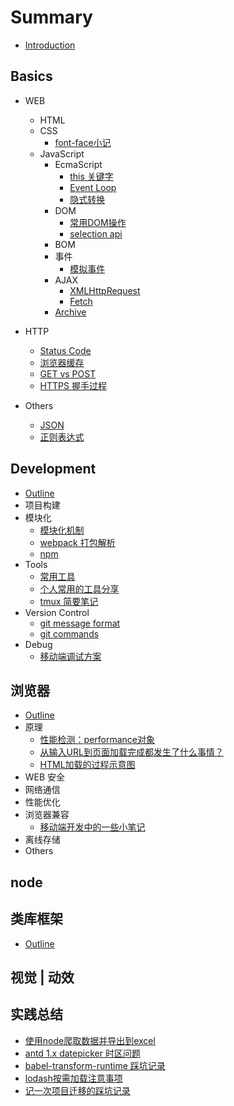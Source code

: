 # Summary

* [Introduction](README.md)

## Basics
* WEB
  * HTML
  * CSS
    * [font-face小记](chapters/1-basics/1-web/2-css/180829-font-face.md)
  * JavaScript
    * EcmaScript
      * [this 关键字](chapters/1-basics/1-web/3-js/1-es/180409-this解析.md)
      * [Event Loop](chapters/1-basics/1-web/3-js/1-es/180502-eventloop.md)
      * [隐式转换](chapters/1-basics/1-web/3-js/1-es/180710-隐式转换.md)
    * DOM
      * [常用DOM操作](chapters/1-basics/1-web/3-js/2-dom/180323-dom-api.md)
      * [selection api](chapters/1-basics/1-web/3-js/2-dom/180322-selection.md)
    * BOM
    * 事件
      * [模拟事件](chapters/1-basics/1-web/3-js/4-event/180402_simulate_event.md)
    * AJAX
      * [XMLHttpRequest](chapters/1-basics/1-web/3-js/5-ajax/180720-xmlhttprequest.md)
      * [Fetch](chapters/1-basics/1-web/3-js/5-ajax/180720-fetch.md)
    * [Archive](chapters/1-basics/1-web/3-js/archive.md)

* HTTP
  * [Status Code](chapters/1-basics/2-http/180320-status-code.md)
  * [浏览器缓存](chapters/1-basics/2-http/180320-browser-cache.md)
  * [GET vs POST](chapters/1-basics/2-http/180323-get-&-post.md)
  * [HTTPS 握手过程](chapters/1-basics/2-http/180717-https-process.md)

* Others
  * [JSON](chapters/1-basics/3-others/180323-json.md)
  * [正则表达式](chapters/1-basics/3-others/180801-regexp.md)

## Development
* [Outline](chapters/2-develop/readme.md)
* 项目构建
* 模块化
  * [模块化机制](chapters/2-develop/2-module/180320-module-mechanism.md)
  * [webpack 打包解析](chapters/2-develop/2-module/180320-webpack-principle.md)
  * [npm](chapters/2-develop/2-module/180320-npm.md)
* Tools
  * [常用工具](chapters/2-develop/3-tools/readme.md)
  * [个人常用的工具分享](chapters/2-develop/3-tools/180802-valuable-tool.md)
  * [tmux 简要笔记](chapters/2-develop/3-tools/180411-tmux-commands.md)
* Version Control
  * [git message format](chapters/2-develop/4-version-control/170302-git-commit-msg.md)
  * [git commands](chapters/2-develop/4-version-control/180320-git-commands.md)
* Debug
  * [移动端调试方案](chapters/2-develop/5-debug/180323-debug-with-mobile.md)

## 浏览器
* [Outline](chapters/3-browser/readme.md)
* 原理
  * [性能检测：performance对象](chapters/3-browser/1-basics/160315-performance-object-workflow.md)
  * [从输入URL到页面加载完成都发生了什么事情？](chapters/3-browser/1-basics/170309-from-url-to-render.md)
  * [HTML加载的过程示意图](chapters/3-browser/1-basics/180323-html-load-process.md)
* WEB 安全
* 网络通信
* 性能优化
* 浏览器兼容
  * [移动端开发中的一些小笔记](chapters/3-browser/4-optimization/170808-移动端开发小笔记.md)
* 离线存储
* Others

## node

## 类库框架
* [Outline](chapters/5-libs/readme.md)

## 视觉 | 动效

## 实践总结
* [使用node爬取数据并导出到excel](chapters/7-practice/161017-crawl-and-export-to-excel.md)
* [antd 1.x datepicker 时区问题](chapters/7-practice/180413-datepicker-timezone-offset.md)
* [babel-transform-runtime 踩坑记录](chapters/7-practice/180514-babel-transform.md)
* [lodash按需加载注意事项](chapters/7-practice/180817-lodash-webpack-plugin.md)
* [记一次项目迁移的踩坑记录](chapters/7-practice/180928-migrate-oe-web.md)